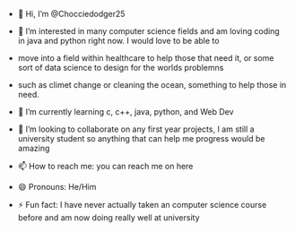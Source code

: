 - 👋 Hi, I’m @Chocciedodger25
 
- 👀 I’m interested in many computer science fields and am loving coding in java and python right now. I would love to be able to
- move into a field within healthcare to help those that need it, or some sort of data science to design for the worlds problemns
- such as climet change or cleaning the ocean, something to help those in need.
  
- 🌱 I’m currently learning c, c++, java, python, and Web Dev
 
- 💞️ I’m looking to collaborate on any first year projects, I am still a university student so anything that can help me progress would be amazing
 
- 📫 How to reach me: you can reach me on here
- 😄 Pronouns: He/Him
 
- ⚡ Fun fact: I have never actually taken an computer science course before and am now doing really well at university

<!---
Chocciedodger25/Chocciedodger25 is a ✨ special ✨ repository because its `README.md` (this file) appears on your GitHub profile.
You can click the Preview link to take a look at your changes.
--->
